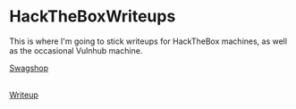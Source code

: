 # HackTheBoxWriteups
This is where I'm going to stick writeups for HackTheBox machines, as well as the occasional Vulnhub machine.
<P><a href=https://github.com/yaboygmoney/HackTheBoxWriteups/wiki/Swagshop>Swagshop</a></P>
<BR><a href=https://github.com/yaboygmoney/HackTheBoxWriteups/wiki/Writeup>Writeup</a></P>
